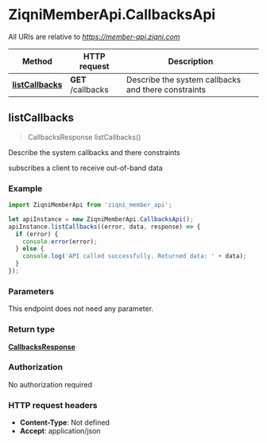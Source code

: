 # ZiqniMemberApi.CallbacksApi

All URIs are relative to *https://member-api.ziqni.com*

Method | HTTP request | Description
------------- | ------------- | -------------
[**listCallbacks**](CallbacksApi.md#listCallbacks) | **GET** /callbacks | Describe the system callbacks and there constraints



## listCallbacks

> CallbacksResponse listCallbacks()

Describe the system callbacks and there constraints

subscribes a client to receive out-of-band data

### Example

```javascript
import ZiqniMemberApi from 'ziqni_member_api';

let apiInstance = new ZiqniMemberApi.CallbacksApi();
apiInstance.listCallbacks((error, data, response) => {
  if (error) {
    console.error(error);
  } else {
    console.log('API called successfully. Returned data: ' + data);
  }
});
```

### Parameters

This endpoint does not need any parameter.

### Return type

[**CallbacksResponse**](CallbacksResponse.md)

### Authorization

No authorization required

### HTTP request headers

- **Content-Type**: Not defined
- **Accept**: application/json

